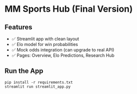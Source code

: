 # MM Sports Hub (Final Version)

## Features
- ✅ Streamlit app with clean layout
- ✅ Elo model for win probabilities
- ✅ Mock odds integration (can upgrade to real API)
- ✅ Pages: Overview, Elo Predictions, Research Hub

## Run the App
```
pip install -r requirements.txt
streamlit run streamlit_app.py
```